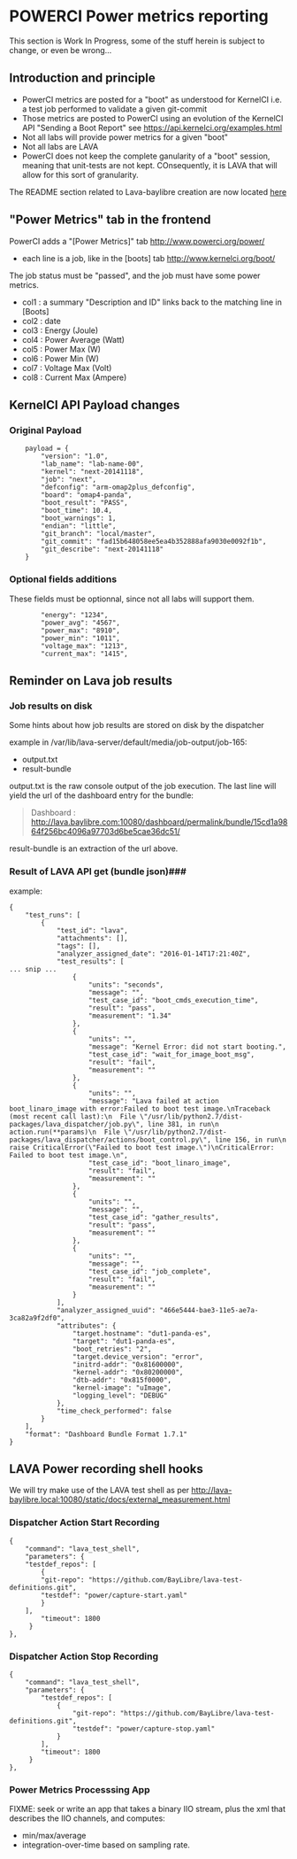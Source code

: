 # POWERCI Power metrics reporting #

This section is Work In Progress, some of the stuff herein
is subject to change, or even be wrong...

## Introduction and principle ##

* PowerCI metrics are posted for a "boot" as understood for KernelCI i.e. a test job performed to validate a given git-commit
* Those metrics are posted to PowerCI using an evolution of the KernelCI API "Sending a Boot Report" see <https://api.kernelci.org/examples.html>
* Not all labs will provide power metrics for a given "boot"
* Not all labs are LAVA
* PowerCI does not keep the complete ganularity of a "boot" session, meaning that unit-tests are not kept. COnsequently, it is LAVA that will allow for this sort of granularity.

The README section related to Lava-baylibre creation are now located [here](doc/lava-baylibre-setup.md)

## "Power Metrics" tab in the frontend

PowerCI adds a "[Power Metrics]" tab  <http://www.powerci.org/power/>

* each line is a job, like in the [boots] tab <http://www.kernelci.org/boot/>

The job status must be "passed", and the job must have some power metrics. 

* col1 : a summary "Description and ID" links back to the matching line in [Boots]
* col2 : date
* col3 : Energy (Joule)
* col4 : Power Average (Watt)
* col5 : Power Max (W)
* col6 : Power Min (W)
* col7 : Voltage Max (Volt)
* col8 : Current Max (Ampere)

## KernelCI API Payload changes ##

### Original Payload ###

```
    payload = {
        "version": "1.0",
        "lab_name": "lab-name-00",
        "kernel": "next-20141118",
        "job": "next",
        "defconfig": "arm-omap2plus_defconfig",
        "board": "omap4-panda",
        "boot_result": "PASS",
        "boot_time": 10.4,
        "boot_warnings": 1,
        "endian": "little",
        "git_branch": "local/master",
        "git_commit": "fad15b648058ee5ea4b352888afa9030e0092f1b",
        "git_describe": "next-20141118"
    }
```

### Optional fields additions ###

These fields must be optionnal, since not all labs will support them.

```
        "energy": "1234",
        "power_avg": "4567",
        "power_max": "8910",
        "power_min": "1011",
        "voltage_max": "1213",
        "current_max": "1415",
```


## Reminder on Lava job results ##

### Job results on disk ###

Some hints about how job results are stored on disk by the dispatcher

example in /var/lib/lava-server/default/media/job-output/job-165:

* output.txt
* result-bundle

output.txt is the raw console output of the job execution. The last line will
yield the url of the dashboard entry for the bundle:

> Dashboard : http://lava.baylibre.com:10080/dashboard/permalink/bundle/15cd1a9864f256bc4096a97703d6be5cae36dc51/

result-bundle is an extraction of the url above.

### Result of LAVA API get (bundle json)###

example:
```
{
    "test_runs": [
        {
            "test_id": "lava",
            "attachments": [],
            "tags": [],
            "analyzer_assigned_date": "2016-01-14T17:21:40Z",
            "test_results": [
... snip ...
                {
                    "units": "seconds",
                    "message": "",
                    "test_case_id": "boot_cmds_execution_time",
                    "result": "pass",
                    "measurement": "1.34"
                },
                {
                    "units": "",
                    "message": "Kernel Error: did not start booting.",
                    "test_case_id": "wait_for_image_boot_msg",
                    "result": "fail",
                    "measurement": ""
                },
                {
                    "units": "",
                    "message": "Lava failed at action boot_linaro_image with error:Failed to boot test image.\nTraceback (most recent call last):\n  File \"/usr/lib/python2.7/dist-packages/lava_dispatcher/job.py\", line 381, in run\n    action.run(**params)\n  File \"/usr/lib/python2.7/dist-packages/lava_dispatcher/actions/boot_control.py\", line 156, in run\n    raise CriticalError(\"Failed to boot test image.\")\nCriticalError: Failed to boot test image.\n",
                    "test_case_id": "boot_linaro_image",
                    "result": "fail",
                    "measurement": ""
                },
                {
                    "units": "",
                    "message": "",
                    "test_case_id": "gather_results",
                    "result": "pass",
                    "measurement": ""
                },
                {
                    "units": "",
                    "message": "",
                    "test_case_id": "job_complete",
                    "result": "fail",
                    "measurement": ""
                }
            ],
            "analyzer_assigned_uuid": "466e5444-bae3-11e5-ae7a-3ca82a9f2df0",
            "attributes": {
                "target.hostname": "dut1-panda-es",
                "target": "dut1-panda-es",
                "boot_retries": "2",
                "target.device_version": "error",
                "initrd-addr": "0x81600000",
                "kernel-addr": "0x80200000",
                "dtb-addr": "0x815f0000",
                "kernel-image": "uImage",
                "logging_level": "DEBUG"
            },
            "time_check_performed": false
        }
    ],
    "format": "Dashboard Bundle Format 1.7.1"
}

```

## LAVA Power recording shell hooks ##

We will try make use of the LAVA test shell as per <http://lava-baylibre.local:10080/static/docs/external_measurement.html>

### Dispatcher Action Start Recording ####

```
{
    "command": "lava_test_shell",
    "parameters": {
	"testdef_repos": [
	    {
		"git-repo": "https://github.com/BayLibre/lava-test-definitions.git",
		"testdef": "power/capture-start.yaml"
	    }
	],
        "timeout": 1800
     }
},
```

### Dispatcher Action Stop Recording ####

```
{
    "command": "lava_test_shell",
    "parameters": {
        "testdef_repos": [
            {
                "git-repo": "https://github.com/BayLibre/lava-test-definitions.git",
                "testdef": "power/capture-stop.yaml"
            }
        ],
        "timeout": 1800
     }
},
```

### Power Metrics Processsing App ###

FIXME: seek or write an app that takes a binary IIO stream, plus the xml
that describes the IIO channels, and computes:
- min/max/average
- integration-over-time based on sampling rate.



